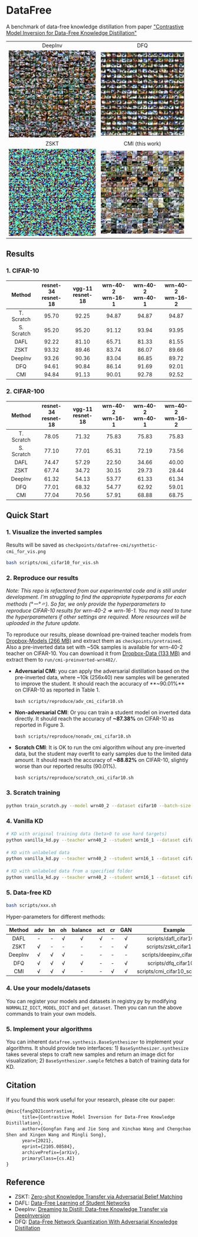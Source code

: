 # DataFree

A benchmark of data-free knowledge distillation from paper ["Contrastive Model Inversion for Data-Free Knowledge Distillation"](https://arxiv.org/abs/2105.08584)

|  |  |  |
| :---: | :---: | :---: |
| DeepInv | DFQ | 
|  <img src="assets/deepinv.png"> | <img src="assets/dfq.png"> |  |
| ZSKT | CMI (this work) |
| <img src="assets/zskt.png">     | <img src="assets/cmi.png"> |
## Results

### 1. CIFAR-10

| Method | resnet-34 <br> resnet-18 | vgg-11 <br> resnet-18 | wrn-40-2 <br> wrn-16-1 | wrn-40-2 <br> wrn-40-1 | wrn-40-2 <br> wrn-16-2 |
| :-------: | :--------: | :-----: | :---: | :----: | :---: |
| T. Scratch |   95.70  | 92.25 | 94.87 | 94.87 | 94.87 |
| S. Scratch |   95.20  | 95.20 | 91.12 | 93.94 | 93.95 |
| DAFL | 92.22 | 81.10 | 65.71 | 81.33 | 81.55 |
| ZSKT | 93.32 | 89.46 | 83.74 | 86.07 | 89.66 |
| DeepInv  | 93.26 | 90.36 | 83.04 | 86.85 | 89.72 |
| DFQ  | 94.61 | 90.84 | 86.14 | 91.69 | 92.01 |
| CMI  | 94.84 | 91.13 | 90.01 | 92.78 | 92.52 |

### 2. CIFAR-100

| Method | resnet-34 <br> resnet-18 | vgg-11 <br> resnet-18 | wrn-40-2 <br> wrn-16-1 | wrn-40-2 <br> wrn-40-1 | wrn-40-2 <br> wrn-16-2 |
| :-------: | :--------: | :-----: | :---: | :----: | :---: |
| T. Scratch |   78.05  | 71.32 | 75.83 | 75.83 | 75.83 |
| S. Scratch |   77.10  | 77.01 | 65.31 | 72.19 | 73.56 |
| DAFL | 74.47 | 57.29 | 22.50 | 34.66 | 40.00 |
| ZSKT | 67.74 | 34.72 | 30.15 | 29.73 | 28.44 |
| DeepInv  | 61.32 | 54.13 | 53.77 | 61.33 | 61.34 |
| DFQ  | 77.01 | 68.32 | 54.77 | 62.92 | 59.01 |
| CMI  | 77.04 | 70.56 | 57.91 | 68.88 | 68.75 |

## Quick Start

### 1. Visualize the inverted samples

Results will be saved as `checkpoints/datafree-cmi/synthetic-cmi_for_vis.png`
```bash
bash scripts/cmi_cifar10_for_vis.sh
```

### 2. Reproduce our results

*Note: This repo is refactored from our experimental code and is still under development. I'm  struggling to find the appropriate hyperparams for each methods (°ー°〃). So far, we only provide the hyperparameters to reproduce CIFAR-10 results for wrn-40-2 => wrn-16-1. You may need to tune the hyperparameters if other settings are required. More resources will be uploaded in the future update.*

To reproduce our results, please download pre-trained teacher models from [Dropbox-Models (266 MB)](https://www.dropbox.com/sh/w8xehuk7debnka3/AABhoazFReE_5mMeyvb4iUWoa?dl=0) and extract them as `checkpoints/pretrained`. Also a pre-inverted data set with ~50k samples is available for wrn-40-2 teacher on CIFAR-10. You can download it from [Dropbox-Data (133 MB)](https://www.dropbox.com/s/enaj6c63heq5n4j/cmi-preinverted-wrn402.zip?dl=0) and extract them to `run/cmi-preinverted-wrn402/`. 

* **Adversarial CMI**: you can apply the adversarial distillation based on the pre-inverted data, where ~10k (256x40) new samples will be generated to improve the student. It should reach the accuracy of **~90.01%** on CIFAR-10 as reported in Table 1. 

      bash scripts/reproduce/adv_cmi_cifar10.sh

* **Non-adversarial CMI**: Or you can train a student model on inverted data directly. It should reach the accuracy of **~87.38%** on CIFAR-10 as reported in Figure 3.

      bash scripts/reproduce/nonadv_cmi_cifar10.sh


* **Scratch CMI**: It is OK to run the cmi algorithm wihout any pre-inverted data, but the student may overfit to early samples due to the limited data amount. It should reach the accuracy of **~88.82%** on CIFAR-10, slightly worse than our reported results (90.01%).

      bash scripts/reproduce/scratch_cmi_cifar10.sh
      
### 3. Scratch training

```bash
python train_scratch.py --model wrn40_2 --dataset cifar10 --batch-size 256 --lr 0.1 --epoch 200 --gpu 0
```

### 4. Vanilla KD
```bash
# KD with original training data (beta>0 to use hard targets)
python vanilla_kd.py --teacher wrn40_2 --student wrn16_1 --dataset cifar10 --transfer_set cifar10 --beta 0.1 --batch-size 128 --lr 0.1 --epoch 200 --gpu 0 

# KD with unlabeled data
python vanilla_kd.py --teacher wrn40_2 --student wrn16_1 --dataset cifar10 --transfer_set cifar100 --beta 0 --batch-size 128 --lr 0.1 --epoch 200 --gpu 0 

# KD with unlabeled data from a specified folder
python vanilla_kd.py --teacher wrn40_2 --student wrn16_1 --dataset cifar10 --transfer_set run/cmi --beta 0 --batch-size 128 --lr 0.1 --epoch 200 --gpu 0 
```

### 5. Data-free KD

```bash
bash scripts/xxx.sh
```
Hyper-parameters for different methods: 

| Method | adv | bn | oh | balance | act | cr | GAN | Example |
| :-: | :-: | :-: | :-: | :-: | :-: | :-: | :-: | :-: |
| DAFL | - | - | √ | √ | √ | - | √ | scripts/dafl_cifar10.sh |
| ZSKT | √ | - | - | - | - | - | √ | scripts/zskt_cifar10.sh |
| DeepInv | √ | √ | √ | - | - | - | - | scripts/deepinv_cifar10.sh |
| DFQ | √ | √ | √ | √ | - | - | √ | scripts/dfq_cifar10.sh |
| CMI | √ | √ | √ | - | - | √ | √ | scripts/cmi_cifar10_scratch.sh |

### 4. Use your models/datasets

You can register your models and datasets in registry.py by modifying `NORMALIZ_DICT`, `MODEL_DICT` and `get_dataset`. Then you can run the above commands to train your own models.


### 5. Implement your algorithms

You can inherent `datafree.synthesis.BaseSynthesizer` to implement your algorithms. It should provide two interfaces: 1) `BaseSynthesizer.synthesize` takes several steps to craft new samples and return an image dict for visualization; 2) `BaseSynthesizer.sample` fetches a batch of training data for KD.

## Citation
If you found this work useful for your research, please cite our paper:
```
@misc{fang2021contrastive,
      title={Contrastive Model Inversion for Data-Free Knowledge Distillation}, 
      author={Gongfan Fang and Jie Song and Xinchao Wang and Chengchao Shen and Xingen Wang and Mingli Song},
      year={2021},
      eprint={2105.08584},
      archivePrefix={arXiv},
      primaryClass={cs.AI}
}
```

## Reference

* ZSKT: [Zero-shot Knowledge Transfer via Adversarial Belief Matching](https://arxiv.org/abs/1905.09768)
* DAFL: [Data-Free Learning of Student Networks](https://arxiv.org/abs/1904.01186)
* DeepInv: [Dreaming to Distill: Data-free Knowledge Transfer via DeepInversion](https://arxiv.org/abs/1912.08795)
* DFQ: [Data-Free Network Quantization With Adversarial Knowledge Distillation](https://arxiv.org/abs/2005.04136)
